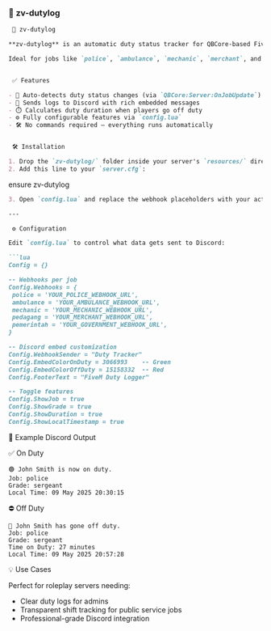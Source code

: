 
### 📄 **zv-dutylog**

```markdown
 🚨 zv-dutylog

**zv-dutylog** is an automatic duty status tracker for QBCore-based FiveM servers. It logs when players go **on duty** and **off duty**, and sends detailed, beautifully formatted logs to Discord using webhooks.

Ideal for jobs like `police`, `ambulance`, `mechanic`, `merchant`, and `government`.


 ✅ Features

- 🔄 Auto-detects duty status changes (via `QBCore:Server:OnJobUpdate`)
- 💬 Sends logs to Discord with rich embedded messages
- ⏱️ Calculates duty duration when players go off duty
- ⚙️ Fully configurable features via `config.lua`
- 🛠️ No commands required — everything runs automatically


 🛠 Installation

1. Drop the `zv-dutylog/` folder inside your server's `resources/` directory.
2. Add this line to your `server.cfg`:
```

ensure zv-dutylog

```markdown
3. Open `config.lua` and replace the webhook placeholders with your actual Discord webhook URLs.

---

 ⚙️ Configuration

Edit `config.lua` to control what data gets sent to Discord:

```lua
Config = {}

-- Webhooks per job
Config.Webhooks = {
 police = 'YOUR_POLICE_WEBHOOK_URL',
 ambulance = 'YOUR_AMBULANCE_WEBHOOK_URL',
 mechanic = 'YOUR_MECHANIC_WEBHOOK_URL',
 pedagang = 'YOUR_MERCHANT_WEBHOOK_URL',
 pemerintah = 'YOUR_GOVERNMENT_WEBHOOK_URL',
}

-- Discord embed customization
Config.WebhookSender = "Duty Tracker"
Config.EmbedColorOnDuty = 3066993    -- Green
Config.EmbedColorOffDuty = 15158332  -- Red
Config.FooterText = "FiveM Duty Logger"

-- Toggle features
Config.ShowJob = true
Config.ShowGrade = true
Config.ShowDuration = true
Config.ShowLocalTimestamp = true
```



💬 Example Discord Output

 ✅ On Duty

```
🟢 John Smith is now on duty.
Job: police
Grade: sergeant
Local Time: 09 May 2025 20:30:15
```

 ⛔ Off Duty

```
🔴 John Smith has gone off duty.
Job: police
Grade: sergeant
Time on Duty: 27 minutes
Local Time: 09 May 2025 20:57:28
```


 💡 Use Cases

Perfect for roleplay servers needing:

* Clear duty logs for admins
* Transparent shift tracking for public service jobs
* Professional-grade Discord integration

